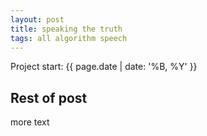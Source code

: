 ```yaml
---
layout: post
title: speaking the truth
tags: all algorithm speech
---
```

Project start: {{ page.date | date: '%B, %Y' }}
<!--more-->

## Rest of post
more text
